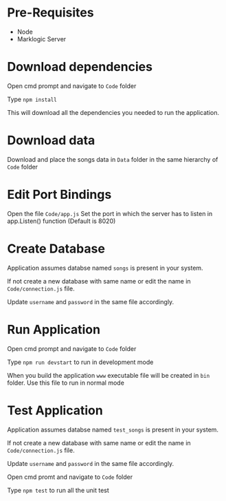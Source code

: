 # Pre-Requisites

* Node
* Marklogic Server

# Download dependencies 

Open cmd prompt and navigate to `Code` folder

Type `npm install`

This will download all the dependencies you needed to run the application.

# Download data

Download and place the songs data in `Data` folder in the same hierarchy of `Code` folder 

# Edit Port Bindings

Open the file `Code/app.js`
Set the port in which the server has to listen in app.Listen() function (Default is 8020)

# Create Database

Application assumes databse named `songs` is present in your system.

If not create a new database with same name or edit the name in `Code/connection.js` file.

Update `username` and `password` in the same file accordingly.

# Run Application

Open cmd prompt and navigate to `Code` folder

Type `npm run devstart` to run in development mode

When you build the application `www` executable file will be created in `bin` folder. Use this file to run in normal mode

# Test Application

Application assumes databse named `test_songs` is present in your system.

If not create a new database with same name or edit the name in `Code/connection.js` file.

Update `username` and `password` in the same file accordingly.

Open cmd promt and navigate to `Code` folder

Type `npm test` to run all the unit test